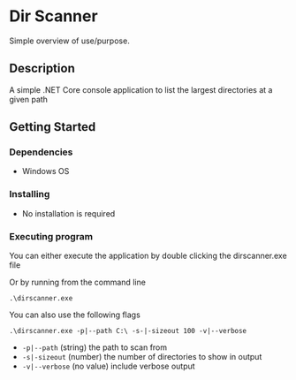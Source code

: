 # Dir Scanner

Simple overview of use/purpose.

## Description

A simple .NET Core console application to list the largest directories at a given path

## Getting Started

### Dependencies

* Windows OS

### Installing

* No installation is required

### Executing program

You can either execute the application by double clicking the dirscanner.exe file

Or by running from the command line
```
.\dirscanner.exe
```
You can also use the following flags
```
.\dirscanner.exe -p|--path C:\ -s-|-sizeout 100 -v|--verbose
```
* `-p|--path` (string) the path to scan from
* `-s|-sizeout` (number) the number of directories to show in output
* `-v|--verbose` (no value) include verbose output